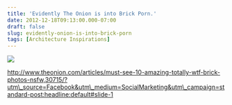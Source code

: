 ```yaml
---
title: 'Evidently The Onion is into Brick Porn.'
date: 2012-12-18T09:13:00.000-07:00
draft: false
slug: evidently-onion-is-into-brick-porn
tags: [Architecture Inspirations]
---
```


![](http://www.theonion.com/articles/must-see-10-amazing-totally-wtf-brick-photos-nsfw,30715/?utm_source=Facebook&utm_medium=SocialMarketing&utm_campaign=standard-post:headline:default#slide-1)

http://www.theonion.com/articles/must-see-10-amazing-totally-wtf-brick-photos-nsfw,30715/?utm\_source=Facebook&utm\_medium=SocialMarketing&utm\_campaign=standard-post:headline:default#slide-1